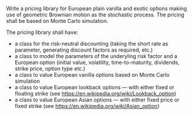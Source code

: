 Write a pricing library for European plain vanilla and exotic options making use of geometric Brownian motion as the stochastic process. The pricing shall be based on Monte Carlo simulation.

The pricing library shall have:

* a class for the risk-neutral discounting (taking the short rate as parameter, generating discount factors as required, etc.)
* a class to model the parameters of the underyling risk factor and a European option (initial value, volatility, time-to-maturity, dividends, strike price, option type etc.)
* a class to value European vanilla options based on Monte Carlo simulation 
* a class to value European lookback options — with either fixed or floating strike (see https://en.wikipedia.org/wiki/Lookback_option)
* a class to value European Asian options — with either fixed price or fixed strike (see https://en.wikipedia.org/wiki/Asian_option)